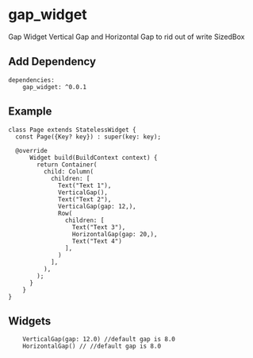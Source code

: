 # gap_widget

Gap Widget Vertical Gap and Horizontal Gap to rid out of write SizedBox

## Add Dependency 
    dependencies:
        gap_widget: ^0.0.1


## Example

    class Page extends StatelessWidget {
      const Page({Key? key}) : super(key: key);
    
      @override
          Widget build(BuildContext context) {
            return Container(
              child: Column(
                children: [
                  Text("Text 1"),
                  VerticalGap(),
                  Text("Text 2"),
                  VerticalGap(gap: 12,),
                  Row(
                    children: [
                      Text("Text 3"),
                      HorizontalGap(gap: 20,),
                      Text("Text 4")
                    ],
                  )
                ],
              ),
            );
          }
        }
    }
    
## Widgets

        VerticalGap(gap: 12.0) //default gap is 8.0
        HorizontalGap() // //default gap is 8.0


